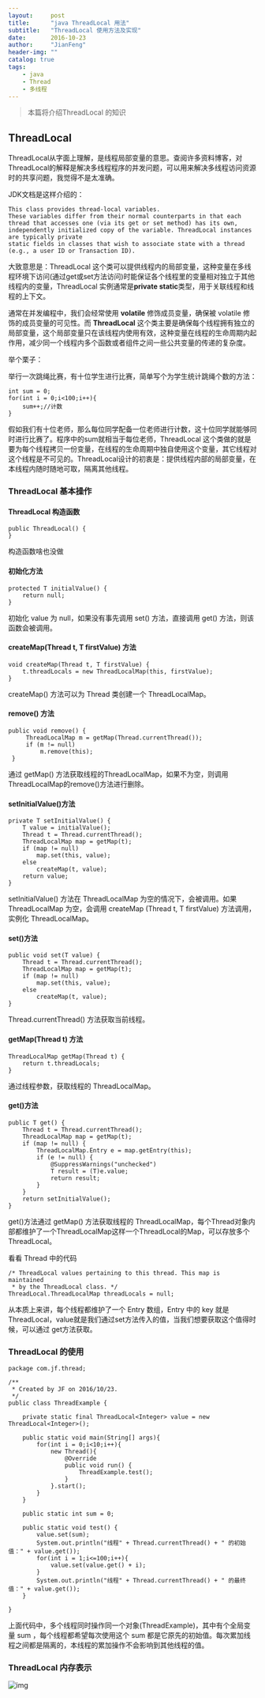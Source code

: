```yaml
---
layout:     post
title:      "java ThreadLocal 用法"
subtitle:   "ThreadLocal 使用方法及实现"
date:       2016-10-23
author:     "JianFeng"
header-img: ""
catalog: true
tags:
    - java
    - Thread
    - 多线程
---
```


> 本篇将介绍ThreadLocal 的知识

## ThreadLocal 
ThreadLocal从字面上理解，是线程局部变量的意思。查阅许多资料博客，对ThreadLocal的解释是解决多线程程序的并发问题，可以用来解决多线程访问资源时的共享问题，我觉得不是太准确。

JDK文档是这样介绍的：

	This class provides thread-local variables. 
	These variables differ from their normal counterparts in that each thread that accesses one (via its get or set method) has its own, 
	independently initialized copy of the variable. ThreadLocal instances are typically private
	static fields in classes that wish to associate state with a thread (e.g., a user ID or Transaction ID).

大致意思是：ThreadLocal 这个类可以提供线程内的局部变量，这种变量在多线程环境下访问(通过get或set方法访问)时能保证各个线程里的变量相对独立于其他线程内的变量，ThreadLocal 实例通常是**private static**类型，用于关联线程和线程的上下文。

通常在并发编程中，我们会经常使用 **volatile** 修饰成员变量，确保被 volatile 修饰的成员变量的可见性。而 **ThreadLocal** 这个类主要是确保每个线程拥有独立的局部变量，这个局部变量只在该线程内使用有效，这种变量在线程的生命周期内起作用，减少同一个线程内多个函数或者组件之间一些公共变量的传递的复杂度。 

举个栗子：

举行一次跳绳比赛，有十位学生进行比赛，简单写个为学生统计跳绳个数的方法：

	int sum = 0;
	for(int i = 0;i<100;i++){
		sum++;//计数
	}

假如我们有十位老师，那么每位同学配备一位老师进行计数，这十位同学就能够同时进行比赛了。程序中的sum就相当于每位老师，ThreadLocal 这个类做的就是要为每个线程拷贝一份变量，在线程的生命周期中独自使用这个变量，其它线程对这个线程是不可见的。ThreadLocal设计的初衷是：提供线程内部的局部变量，在本线程内随时随地可取，隔离其他线程。

### ThreadLocal 基本操作


#### ThreadLocal 构造函数

	public ThreadLocal() {
    }

构造函数啥也没做

#### 初始化方法

	protected T initialValue() {
        return null;
    }

初始化 value 为 null，如果没有事先调用 set() 方法，直接调用 get() 方法，则该函数会被调用。

#### createMap(Thread t, T firstValue) 方法

	void createMap(Thread t, T firstValue) {
        t.threadLocals = new ThreadLocalMap(this, firstValue);
    }

createMap() 方法可以为 Thread 类创建一个 ThreadLocalMap。

#### remove() 方法

	public void remove() {
         ThreadLocalMap m = getMap(Thread.currentThread());
         if (m != null)
             m.remove(this);
     }

通过 getMap() 方法获取线程的ThreadLocalMap，如果不为空，则调用ThreadLocalMap的remove()方法进行删除。


#### setInitialValue()方法

	private T setInitialValue() {
        T value = initialValue();
        Thread t = Thread.currentThread();
        ThreadLocalMap map = getMap(t);
        if (map != null)
            map.set(this, value);
        else
            createMap(t, value);
        return value;
    }

setInitialValue() 方法在 ThreadLocalMap 为空的情况下，会被调用。如果 ThreadLocalMap 为空，会调用 createMap (Thread t, T firstValue) 方法调用，实例化 ThreadLocalMap。

#### set()方法

	public void set(T value) {
		Thread t = Thread.currentThread();
		ThreadLocalMap map = getMap(t);
		if (map != null)
			map.set(this, value);
		else
			createMap(t, value);
	}

Thread.currentThread() 方法获取当前线程。

#### getMap(Thread t) 方法

	ThreadLocalMap getMap(Thread t) {
        return t.threadLocals;
    }

通过线程参数，获取线程的 ThreadLocalMap。

#### get()方法

	public T get() {
        Thread t = Thread.currentThread();
        ThreadLocalMap map = getMap(t);
        if (map != null) {
            ThreadLocalMap.Entry e = map.getEntry(this);
            if (e != null) {
                @SuppressWarnings("unchecked")
                T result = (T)e.value;
                return result;
            }
        }
        return setInitialValue();
    }

get()方法通过 getMap() 方法获取线程的 ThreadLocalMap，每个Thread对象内部都维护了一个ThreadLocalMap这样一个ThreadLocal的Map，可以存放多个ThreadLocal。

看看 Thread 中的代码

	/* ThreadLocal values pertaining to this thread. This map is maintained
     * by the ThreadLocal class. */
    ThreadLocal.ThreadLocalMap threadLocals = null;


从本质上来讲，每个线程都维护了一个 Entry 数组，Entry 中的 key 就是ThreadLocal，value就是我们通过set方法传入的值，当我们想要获取这个值得时候，可以通过 get方法获取。

### ThreadLocal 的使用

	package com.jf.thread;
	
	/**
	 * Created by JF on 2016/10/23.
	 */
	public class ThreadExample {
	
	    private static final ThreadLocal<Integer> value = new ThreadLocal<Integer>();
	
	    public static void main(String[] args){
	        for(int i = 0;i<10;i++){
	            new Thread(){
	                @Override
	                public void run() {
	                    ThreadExample.test();
	                }
	            }.start();
	        }
	    }

	    public static int sum = 0;
	
	    public static void test() {
	        value.set(sum);
	        System.out.println("线程" + Thread.currentThread() + " 的初始值：" + value.get());
	        for(int i = 1;i<=100;i++){
	            value.set(value.get() + i);
	        }
	        System.out.println("线程" + Thread.currentThread() + " 的最终值：" + value.get());
	    }
	
	}
	
上面代码中，多个线程同时操作同一个对象(ThreadExample)，其中有个全局变量 sum ，每个线程都希望每次使用这个 sum 都是它原先的初始值。每次累加线程之间都是隔离的，本线程的累加操作不会影响到其他线程的值。

### ThreadLocal 内存表示

![img](/img/blog/ThreadLocal1.jpg)


